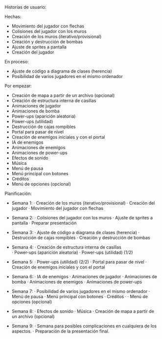Historias de usuario:

Hechas:
- Movimiento del jugador con flechas
- Colisiones del jugador con los muros
- Creación de los muros (iterativo/provisional)
- Creación y destrucción de bombas
- Ajuste de sprites a pantalla
- Creación del jugador

En proceso:
- Ajuste de código a diagrama de clases (herencia)
- Posibilidad de varios jugadores en el mismo ordenador

Por empezar:
- Creación de mapa a partir de un archivo (opcional)
- Creación de estructura interna de casillas 
- Animaciones de jugador
- Animaciones de bomba
- Power-ups (aparición aleatoria)
- Power-ups (utilidad)
- Destrucción de cajas rompibles
- Portal para pasar de nivel
- Creación de enemigos iniciales y con el portal
- IA de enemigos
- Animaciones de enemigos
- Animaciones de power-ups
- Efectos de sonido
- Música
- Menú de pausa
- Menú principal con botones
- Créditos
- Menú de opciones (opcional)













Planificación:

- Semana 1:
    · Creación de los muros (iterativo/provisional)
    · Creación del jugador
    · Movimiento del jugador con flechas

- Semana 2:
    · Colisiones del jugador con los muros
    · Ajuste de sprites a pantalla
    · Preparar presentación

- Semana 3:
    · Ajuste de código a diagrama de clases (herencia)
    · Destrucción de cajas rompibles
    · Creación y destrucción de bombas

- Semana 4:
    · Creación de estructura interna de casillas   
    · Power-ups (aparición aleatoria)
    · Power-ups (utilidad) (1/2)

- Semana 5:
    · Power-ups (utilidad) (2/2)
    · Portal para pasar de nivel
    · Creación de enemigos iniciales y con el portal

- Semana 6:
    · IA de enemigos
    · Animaciones de jugador
    · Animaciones de bomba
    · Animaciones de enemigos
    · Animaciones de power-ups

- Semana 7:
    · Posibilidad de varios jugadores en el mismo ordenador
    · Menú de pausa
    · Menú principal con botones
    · Créditos
    · · Menú de opciones (opcional)

- Semana 8:
    · Efectos de sonido
    · Música
    · Creación de mapa a partir de un archivo (opcional)

- Semana 9:
    · Semana para posibles complicaciones en cualquiera de los aspectos.
    · Preparación de la presentación final.

